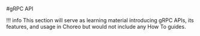 #gRPC API

!!! info
    This section will  serve as learning material introducing gRPC APIs, its features, and usage in Choreo but would not include any How To guides.